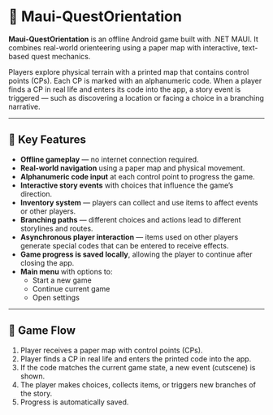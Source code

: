 # 🧭 Maui-QuestOrientation

**Maui-QuestOrientation** is an offline Android game built with .NET MAUI. It combines real-world orienteering using a paper map with interactive, text-based quest mechanics.

Players explore physical terrain with a printed map that contains control points (CPs). Each CP is marked with an alphanumeric code. When a player finds a CP in real life and enters its code into the app, a story event is triggered — such as discovering a location or facing a choice in a branching narrative.

---

## 🎯 Key Features

- **Offline gameplay** — no internet connection required.
- **Real-world navigation** using a paper map and physical movement.
- **Alphanumeric code input** at each control point to progress the game.
- **Interactive story events** with choices that influence the game’s direction.
- **Inventory system** — players can collect and use items to affect events or other players.
- **Branching paths** — different choices and actions lead to different storylines and routes.
- **Asynchronous player interaction** — items used on other players generate special codes that can be entered to receive effects.
- **Game progress is saved locally**, allowing the player to continue after closing the app.
- **Main menu** with options to:
  - Start a new game
  - Continue current game
  - Open settings

---

## 📝 Game Flow

1. Player receives a paper map with control points (CPs).
2. Player finds a CP in real life and enters the printed code into the app.
3. If the code matches the current game state, a new event (cutscene) is shown.
4. The player makes choices, collects items, or triggers new branches of the story.
5. Progress is automatically saved.
